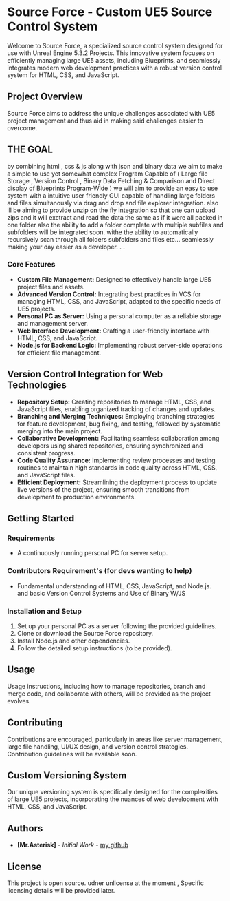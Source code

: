 # Source Force - Custom UE5 Source Control System

Welcome to Source Force, a specialized source control system designed for use with Unreal Engine 5.3.2 Projects. 
This innovative system focuses on efficiently managing large UE5 assets, including Blueprints, and seamlessly integrates modern web development practices with a robust version control system for HTML, CSS, and JavaScript.

## Project Overview

Source Force aims to address the unique challenges associated with UE5 project management and thus aid in making said challenges easier to overcome.

## THE GOAL
by combining html , css & js along with json and binary data we aim to make a simple to use yet somewhat complex Program Capable of ( Large file Storage , Version Control , Binary Data Fetching & Comparison and Direct display of Blueprints Program-Wide )
we will aim to provide an easy to use system with a intuitive user friendly GUI capable of handling large folders and files simultanously via drag and drop and file explorer integration.
also ill be aiming to provide unzip on the fly integration so that one can upload zips and it will exctract and read the data the same as if it were all packed in one folder
also the ability to add a folder complete with multiple subfiles and subfolders will be integrated soon.
withe the ability to automatically recursively scan through all folders subfolders and files etc... seamlessly making your day easier as a developer. . .

### Core Features

- **Custom File Management:** Designed to effectively handle large UE5 project files and assets.
- **Advanced Version Control:** Integrating best practices in VCS for managing HTML, CSS, and JavaScript, adapted to the specific needs of UE5 projects.
- **Personal PC as Server:** Using a personal computer as a reliable storage and management server.
- **Web Interface Development:** Crafting a user-friendly interface with HTML, CSS, and JavaScript.
- **Node.js for Backend Logic:** Implementing robust server-side operations for efficient file management.

## Version Control Integration for Web Technologies

- **Repository Setup:** Creating repositories to manage HTML, CSS, and JavaScript files, enabling organized tracking of changes and updates.
- **Branching and Merging Techniques:** Employing branching strategies for feature development, bug fixing, and testing, followed by systematic merging into the main project.
- **Collaborative Development:** Facilitating seamless collaboration among developers using shared repositories, ensuring synchronized and consistent progress.
- **Code Quality Assurance:** Implementing review processes and testing routines to maintain high standards in code quality across HTML, CSS, and JavaScript files.
- **Efficient Deployment:** Streamlining the deployment process to update live versions of the project, ensuring smooth transitions from development to production environments.

## Getting Started

### Requirements

- A continuously running personal PC for server setup.

### Contributors Requirement's (for devs wanting to help)

- Fundamental understanding of HTML, CSS, JavaScript, and Node.js. and basic Version Control Systems and Use of Binary W/JS

### Installation and Setup

1. Set up your personal PC as a server following the provided guidelines.
2. Clone or download the Source Force repository.
3. Install Node.js and other dependencies.
4. Follow the detailed setup instructions (to be provided).

## Usage

Usage instructions, including how to manage repositories, branch and merge code, and collaborate with others, will be provided as the project evolves.

## Contributing

Contributions are encouraged, particularly in areas like server management, large file handling, UI/UX design, and version control strategies. Contribution guidelines will be available soon.

## Custom Versioning System

Our unique versioning system is specifically designed for the complexities of large UE5 projects, incorporating the nuances of web development with HTML, CSS, and JavaScript.

## Authors

- **[Mr.Asterisk]** - *Initial Work* - [my github](https://github.com/gamedev44)

## License

This project is open source. udner unlicense at the moment , Specific licensing details will be provided later.

